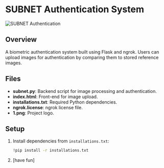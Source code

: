 # SUBNET Authentication System

![SUBNET Authentication](Screenshots/1.png)

## Overview
A biometric authentication system built using Flask and ngrok. Users can upload images for authentication by comparing them to stored reference images.

## Files
- **subnet.py**: Backend script for image processing and authentication.
- **index.html**: Front-end for image upload.
- **installations.txt**: Required Python dependencies.
- **ngrok.license**: ngrok license file.
- **1.png**: Project logo.

## Setup

1. Install dependencies from `installations.txt`:
   ```bash
   !pip install -r installations.txt
2. [have fun]

